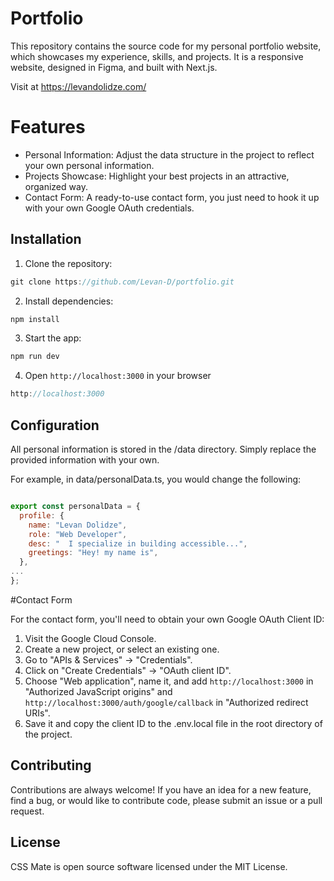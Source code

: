 # Portfolio 

This repository contains the source code for my personal portfolio website, which showcases my experience, skills, and projects. It is a responsive website, designed in Figma, and built with Next.js.

Visit at https://levandolidze.com/

# Features 

- Personal Information: Adjust the data structure in the project to reflect your own personal information.
- Projects Showcase: Highlight your best projects in an attractive, organized way.
- Contact Form: A ready-to-use contact form, you just need to hook it up with your own Google OAuth credentials.


## Installation

1. Clone the repository:
  ```js
git clone https://github.com/Levan-D/portfolio.git
```
2. Install dependencies:
  ```js
npm install
```
3. Start the app:
  ```js
npm run dev
```
4. Open `http://localhost:3000` in your browser
  ```js
http://localhost:3000
```
   
## Configuration

All personal information is stored in the /data directory. Simply replace the provided information with your own.

For example, in data/personalData.ts, you would change the following:


```javascript

export const personalData = {
  profile: {
    name: "Levan Dolidze",
    role: "Web Developer",
    desc: "  I specialize in building accessible...",
    greetings: "Hey! my name is",
  },
...
};

```

#Contact Form

For the contact form, you'll need to obtain your own Google OAuth Client ID:

1. Visit the Google Cloud Console.
2. Create a new project, or select an existing one.
3. Go to "APIs & Services" -> "Credentials".
4. Click on "Create Credentials" -> "OAuth client ID".
5. Choose "Web application", name it, and add `http://localhost:3000` in "Authorized JavaScript origins" and `http://localhost:3000/auth/google/callback` in "Authorized redirect URIs".
6. Save it and copy the client ID to the .env.local file in the root directory of the project.


## Contributing

Contributions are always welcome! If you have an idea for a new feature, find a bug, or would like to contribute code, please submit an issue or a pull request.


## License

CSS Mate is open source software licensed under the MIT License.

